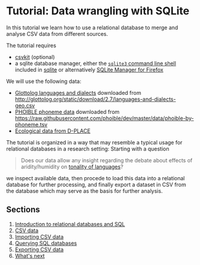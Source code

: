 # Tutorial: Data wrangling with SQLite

In this tutorial we learn how to use a relational database to merge and analyse CSV data from different sources.

The tutorial requires 
- [csvkit](https://csvkit.readthedocs.org/en/0.9.1/index.html) (optional)
- a sqlite database manager, either the [`sqlite3` command line shell](https://www.sqlite.org/cli.html) included in [sqlite](https://www.sqlite.org/download.html) or 
  alternatively [SQLite Manager for Firefox](https://addons.mozilla.org/en-US/firefox/addon/sqlite-manager/)

We will use the following data:
- [Glottolog languages and dialects](data/languages-and-dialects-geo.csv) downloaded from http://glottolog.org/static/download/2.7/languages-and-dialects-geo.csv
- [PHOIBLE phoneme data](data/phoible-by-phoneme.tsv) downloaded from https://raw.githubusercontent.com/phoible/dev/master/data/phoible-by-phoneme.tsv
- [Ecological data from D-PLACE](data/dplace-societies-2016-4-19.csv)

The tutorial is organized in a way that may resemble a typical usage for relational databases
in a research setting: Starting with a question

> Does our data allow any insight regarding the debate about effects of aridity/humidity on
> [tonality of languages](https://simple.wikipedia.org/wiki/Tone_language)?

we inspect available data, then procede to load this data into a relational database for further
processing, and finally export a dataset in CSV from the database which may serve as the basis for
further analysis.

## Sections

1. [Introduction to relational databases and SQL](01-introduction.md)
2. [CSV data](02-csv-data.md)
3. [Importing CSV data](03-importing-csv.md)
4. [Querying SQL databases](04-querying.md)
5. [Exporting CSV data](05-exporting-csv.md)
6. [What's next](06-whats-next.md)
